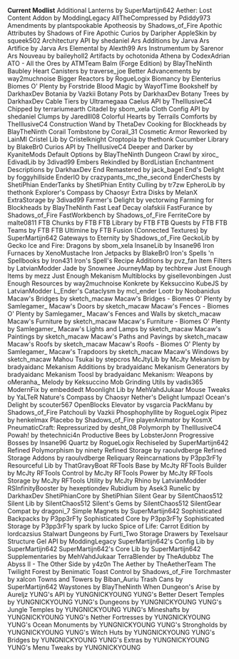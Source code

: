 ﻿**Current Modlist**
Additional Lanterns by SuperMartijn642
Aether: Lost Content Addon by ModdingLegacy
AllTheCompressed by Pdiddy973
Amendments by plantspookable
Apotheosis by Shadows_of_Fire
Apothic Attributes by Shadows of Fire
Apothic Curios by Daripher
AppleSkin by squeek502
Architectury API by shedaniel
Ars Additions by Jarva
Ars Artifice by Jarva
Ars Elemental by Alexth99
Ars Instrumentum by Sarenor
Ars Nouveau by baileyholl2
Artifacts by ochotonida
Athena by CodexAdrian
ATO - All the Ores by ATMTeam
Balm (Forge Edition) by BlayTheNinth
Baubley Heart Canisters by traverse_joe
Better Advancements by way2muchnoise
Bigger Reactors by RogueLogix
Biomancy by Elenterius
Biomes O' Plenty by Forstride
Blood Magic by WayofTime
Bookshelf by DarkhaxDev
Botania by Vazkii
Botany Pots by DarkhaxDev
Botany Trees by DarkhaxDev
Cable Tiers by Ultramegaaa
Caelus API by TheIllusiveC4
Chipped by terrariumearth
Citadel by sbom_xela
Cloth Config API by shedaniel
Clumps by Jaredlll08
Colorful Hearts by Terrails
Comforts by TheIllusiveC4
Construction Wand by ThetaDev
Cooking for Blockheads by BlayTheNinth
Corail Tombstone by Corail_31
Cosmetic Armor Reworked by LainMI
Cristel Lib by Cristelknight
Croptopia by thethonk
Cucumber Library by BlakeBr0
Curios API by TheIllusiveC4
Deeper and Darker by KyaniteMods
Default Options by BlayTheNinth
Dungeon Crawl by xiroc_
EdivadLib by 3divad99
Embers Rekindled by BordListian
Enchantment Descriptions by DarkhaxDev
End Remastered by jack_bagel
End's Delight by foggyhillside
EnderIO by crazypants_mc_the_second
EnderChests by ShetiPhian
EnderTanks by ShetiPhian
Entity Culling by tr7zw
EpheroLib by thethonk
Explorer's Compass by Chaosyr
Extra Disks by MelanX
ExtraStorage by 3divad99
Farmer's Delight by vectorwing
Farming for Blockheads by BlayTheNinth
Fast Leaf Decay olafskiii
FastFurance by Shadows_of_Fire
FastWorkbench by Shadows_of_Fire
FerriteCore by malte0811
FTB Chunks by FTB
FTB Library by FTB
FTB Quests by FTB
FTB Teams by FTB
FTB Ultimine by FTB
Fusion (Connected Textures) by SuperMartijn642
Gateways to Eternity by Shadows_of_Fire
GeckoLib by Gecko
Ice and Fire: Dragons by sbom_xela
InsaneLib by Insane96
Iron Furnaces by XenoMustache
Iron Jetpacks by BlakeBr0
Iron's Spells 'n Spellbooks by Iron431
Iron's Spell's Recipe Additions by pvz_fan
Item Filters by LatvianModder
Jade by Snownee
JourneyMap by techbrew
Just Enough Items by mezz
Just Enough Mekanism Multiblocks by gisellevonbingen
Just Enough Resources by way2muchnoise
Konkrete by Keksuccino
KubeJS by LatvianModder
L_Ender's Cataclysm by mcl_ender
Lootr by Noobanidus
Macaw's Bridges by sketch_macaw
Macaw's Bridges - Biomes O' Plenty by Samlegamer_
Macaw's Doors by sketch_macaw
Macaw's Fences - Biomes O' Plenty by Samlegamer_
Macaw's Fences and Walls by sketch_macaw
Macaw's Furniture by sketch_macaw
Macaw's Furniture - Biomes O' Plenty by Samlegamer_
Macaw's Lights and Lamps by sketch_macaw
Macaw's Paintings by sketch_macaw
Macaw's Paths and Pavings by sketch_macaw
Macaw's Roofs by sketch_macaw
Macaw's Roofs - Biomes O' Plenty by Samlegamer_
Macaw's Trapdoors by sketch_macaw
Macaw's Windows by sketch_macaw
Mahou Tsukai by stepcros
McJtyLib by McJty
Mekanism by bradyaidanc
Mekanism Additions by bradyaidanc
Mekanism Generators by bradyaidanc
Mekanism Toosl by bradyaidanc
Mekanism: Weapons by oMeranha_
Melody by Keksuccino
Mob Grinding Utils by vadis365
ModernFix by embeddedt
Moonlight Lib by MehVahdJukaar
Mouse Tweaks by YaLTeR
Nature's Compass by Chaosyr
Nether's Delight lumpazl
Ocean's Delight by scouter567
OpenBlocks Elevator by vsgarcia
PackManu by Shadows_of_Fire
Patchouli by Vazkii
Phosphophyllite by RogueLogix
Pipez by henkelmax
Placebo by Shadows_of_Fire
playerAnimator by KosmX
PneumaticCraft: Repressurized by desht_08
Polymorph by TheIllusiveC4
Powah! by thetechnici4n
Productive Bees by LobsterJonn
Progressive Bosses by Insane96
Quartz by RogueLogix
Rechiseled by SuperMartijn642
Refined Polymorphism by ninety
Refined Storage by raoulvdberge
Refined Storage Addons by raoulvdberge
Reliquary Reincarnations by P3pp3rF1y
Resourceful Lib by ThatGravyBoat
RFTools Base by McJty
RFTools Builder by McJty
RFTools Control by McJty
RFTools Power by McJty
RFTools Storage by McJty
RFTools Utility by McJty
Rhino by LatvianModder
RSInfinityBooster by hexeptiondev
Rubidium by Asek3
Runelic by DarkhaxDev
ShetiPhianCore by ShetiPhian
Silent Gear by SilentChaos512
Silent Lib by SilentChaos512
Silent's Gems by SilentChaos512
SilentGear Compat by dragoni_7
Simple Magnets by SuperMartijn642
Sophisticated Backpacks by P3pp3rF1y
Sophisticated Core by P3pp3rF1y
Sophisticated Storage by P3pp3rF1y
spark by lucko
Spice of Life: Carrot Edition by lordcazsius
Stalwart Dungeons by Furti_Two
Storage Drawers by Texelsaur
Structure Gel API by ModdingLegacy
SuperMartijn642's Config Lib by SuperMartijn642
SuperMartijn642's Core Lib by SuperMartijn642
Supplementaries by MehVahdJukaar
TerraBlender by TheAdubbz
The Abyss II - The Other Side by y4z0n
The Aether by TheAetherTeam
The Twilight Forest by Benimatic
Toast Control by Shadows_of_Fire
Torchmaster by xalcon
Towns and Towers by Biban_Auriu
Trash Cans by SuperMartijn642
Waystones by BlayTheNinth
When Dungeon's Arise by Aureljz
YUNG's API by YUNGNICKYOUNG
YUNG's Better Desert Temples by YUNGNICKYOUNG
YUNG's Dungeons by YUNGNICKYOUNG
YUNG's Jungle Temples by YUNGNICKYOUNG
YUNG's Mineshafts by YUNGNICKYOUNG
YUNG's Nether Fortresses by YUNGNICKYOUNG
YUNG's Ocean Monuments by YUNGNICKYOUNG
YUNG's Strongholds by YUNGNICKYOUNG
YUNG's Witch Huts by YUNGNICKYOUNG
YUNG's Bridges by YUNGNICKYOUNG
YUNG's Extras by YUNGNICKYOUNG
YUNG's Menu Tweaks by YUNGNICKYOUNG
